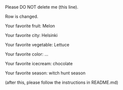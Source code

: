 Please DO NOT delete me (this line).

Row is changed.

Your favorite fruit: Melon

Your favorite city: Helsinki

Your favorite vegetable: Lettuce

Your favorite color: ...

Your favorite icecream: chocolate

Your favorite season: witch hunt season


(after this, please follow the instructions in README.md)
